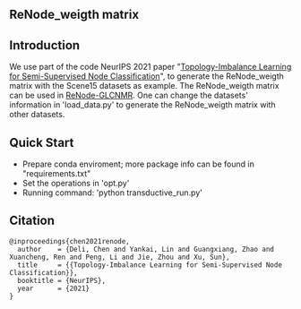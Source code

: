 ## ReNode_weigth matrix

## Introduction
We use part of the code NeurIPS 2021 paper "[Topology-Imbalance Learning for Semi-Supervised Node Classification](https://arxiv.org/abs/2110.04099)", to generate the ReNode_weigth matrix with the Scene15 datasets as example. The ReNode_weigth matrix can be used in [ReNode-GLCNMR](https://github.com/BiJingjun/ReNode-GLCNMR). 
One can change the datasets' information in 'load_data.py' to generate the ReNode_weigth matrix with other datasets.


## Quick Start
- Prepare conda enviroment; more package info can be found in "requirements.txt"
- Set the operations in 'opt.py'
- Running command: 'python transductive_run.py'
      

## Citation
```
@inproceedings{chen2021renode,
  author    = {Deli, Chen and Yankai, Lin and Guangxiang, Zhao and Xuancheng, Ren and Peng, Li and Jie, Zhou and Xu, Sun},
  title     = {{Topology-Imbalance Learning for Semi-Supervised Node Classification}},
  booktitle = {NeurIPS},
  year      = {2021}
}
```
